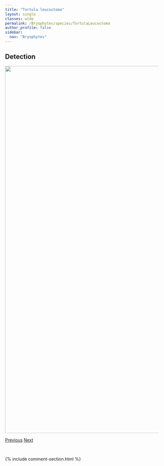 ```yaml
---
title: "Tortula leucostoma"
layout: single
classes: wide
permalink: /Bryophytes/species/TortulaLeucostoma
author_profile: false
sidebar:
  nav: "Bryophytes"
---
```


<h2>Detection</h2>

<a href="https://drive.google.com/uc?export=view&id=1nB4vLLPoYIYlLwxDmAlwfcFN8TzL33do">
<img src="https://drive.google.com/uc?export=view&id=1nB4vLLPoYIYlLwxDmAlwfcFN8TzL33do" height = "1200" width = "800">
</a>


<a href="/DevelopmentWebsite/Bryophytes/species/TortulaHoppeana" class="pagination--pager" title="Tortula hoppeana">Previous</a> <a href="/DevelopmentWebsite/Bryophytes/species/TortulaSystylia" class="pagination--pager" title="Tortula systylia">Next</a>

<p>&nbsp;</p>

{% include comment-section.html %}
